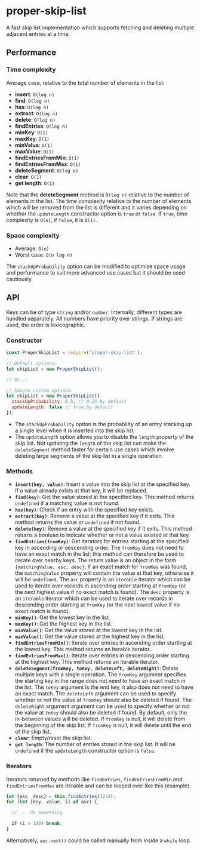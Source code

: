 # proper-skip-list
A fast skip list implementation which supports fetching and deleting multiple adjacent entries at a time.

## Performance

### Time complexity

Average case, relative to the total number of elements in the list:

- **insert**: `O(log n)`
- **find**: `O(log n)`
- **has**: `O(log n)`
- **extract**: `O(log n)`
- **delete**: `O(log n)`
- **findEntries**: `O(log n)`
- **minKey**: `O(1)`
- **maxKey**: `O(1)`
- **minValue**: `O(1)`
- **maxValue**: `O(1)`
- **findEntriesFromMin**: `O(1)`
- **findEntriesFromMax**: `O(1)`
- **deleteSegment**: `O(log n)`
- **clear**: `O(1)`
- **get length**: `O(1)`

Note that the **deleteSegment** method is `O(log n)` relative to the number of elements in the list.
The time complexity relative to the number of elements which will be removed from the list is different and it varies depending on whether the `updateLength` constructor option is `true` or `false`. If `true`, time complexity is `O(n)`, if `false`, it is `O(1)`.

### Space complexity

- Average: `O(n)`
- Worst case: `O(n log n)`

The `stackUpProbability` option can be modified to optimize space usage and performance to suit more advanced use cases but it should be used cautiously.

## API

Keys can be of type `string` and/or `number`. Internally, different types are handled separately. All numbers have priority over strings.
If strings are used, the order is lexicographic.

### Constructor

```js
const ProperSkipList = require('proper-skip-list');

// Default options:
let skipList = new ProperSkipList();

// Or...

// Sample custom options:
let skipList = new ProperSkipList({
  stackUpProbability: 0.5, // 0.25 by default
  updateLength: false // true by default
});
```

- The `stackUpProbability` option is the probability of an entry stacking up a single level when it is inserted into the skip list.
- The `updateLength` option allows you to disable the `length` property of the skip list. Not updating the `length` of the skip list can make the `deleteSegment` method faster for certain use cases which involve deleting large segments of the skip list in a single operation.

### Methods

- **`insert(key, value)`**: Insert a value into the skip list at the specified key. If a value already exists at that key, it will be replaced.
- **`find(key)`**: Get the value stored at the specified key. This method returns `undefined` if a matching value is not found.
- **`has(key)`**: Check if an entry with the specified key exists.
- **`extract(key)`**: Remove a value at the specified key if it exits. This method returns the value or `undefined` if not found.
- **`delete(key)`**: Remove a value at the specified key if it exits. This method returns a boolean to indicate whether or not a value existed at that key.
- **`findEntries(fromKey)`**: Get iterators for entries starting at the specified key in ascending or descending order. The `fromKey` does not need to have an exact match in the list; this method can therefore be used to iterate over nearby keys. The return value is an object in the form `{matchingValue, asc, desc}`. If an exact match for `fromKey` was found, the `matchingValue` property will contain the value at that key, otherwise it will be `undefined`. The `asc` property is an `iterable` iterator which can be used to iterate over records in ascending order starting at `fromKey` (or the next highest value if no exact match is found). The `desc` property is an `iterable` iterator which can be used to iterate over records in descending order starting at `fromKey` (or the next lowest value if no exact match is found).
- **`minKey()`**: Get the lowest key in the list.
- **`maxKey()`**: Get the highest key in the list.
- **`minValue()`**: Get the value stored at the lowest key in the list.
- **`maxValue()`**: Get the value stored at the highest key in the list.
- **`findEntriesFromMin()`**: Iterate over entries in ascending order starting at the lowest key. This method returns an iterable iterator.
- **`findEntriesFromMax()`**: Iterate over entries in descending order starting at the highest key. This method returns an iterable iterator.
- **`deleteSegment(fromKey, toKey, deleteLeft, deleteRight)`**: Delete multiple keys with a single operation. The `fromKey` argument specifies the starting key in the range does not need to have an exact match in the list. The `toKey` argument is the end key, it also does not need to have an exact match. The `deleteLeft` argument can be used to specify whether or not the value at `fromKey` should also be deleted if found. The `deleteRight` argument argument can be used to specify whether or not the value at `toKey` should also be deleted if found. By default, only the in-between values will be deleted. If `fromKey` is null, it will delete from the beginning of the skip list. If `fromKey` is null, it will delete until the end of the skip list.
- **`clear`**: Empty/reset the skip list.
- **`get length`**: The number of entries stored in the skip list. It will be `undefined` if the `updateLength` constructor option is `false`.

### Iterators

Iterators returned by methods like `findEntries`, `findEntriesFromMin` and `findEntriesFromMax` are iterable and can be looped over like this (example):

```js
let {asc, desc} = this.findEntries(1234);
for (let [key, value, i] of asc) {

  // ... Do something.

  if (i > 100) break;
}
```

Alternatively, `asc.next()` could be called manually from inside a `while` loop.
